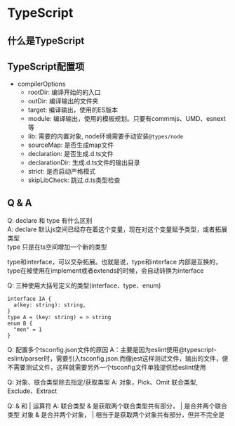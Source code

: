 # TypeScript

## 什么是TypeScript


## TypeScript配置项
- compilerOptions
    - rootDir: 编译开始的的入口
    - outDir: 编译输出的文件夹
    - target: 编译输出，使用的ES版本
    - module: 编译输出，使用的模板规划。只要有commmjs、UMD、esnext等
    - lib: 需要的内置对象, node环境需要手动安装```@types/node```
    - sourceMap: 是否生成map文件
    - declaration: 是否生成.d.ts文件
    - declarationDir: 生成.d.ts文件的输出目录
    - strict: 是否启动严格模式
    - skipLibCheck: 跳过.d.ts类型检查

## Q & A
Q: declare 和 type 有什么区别   
A: declare 默认js空间已经存在着这个变量，现在对这个变量赋予类型，或者拓展类型    
    type 只是在ts空间增加一个新的类型 

type和interface，可以交杂拓展。也就是说，type和interface 内部是互换的，type在被使用在implement或者extends的时候，会自动转换为interface

Q: 三种使用大括号定义的类型(interface、type、enum)
```
interface IA {
  a(key: string): string,
}
type A = (key: string) = > string
enum B {
  "men" = 1
}
```

Q: 配置多个tsconfig.json文件的原因
A：主要是因为eslint使用@typescript-eslint/parser时，需要引入tsconfig.json.而像jest这样测试文件，输出的文件，便不需要测试文件，这样就需要另外一个tsconfig文件单独提供给eslint使用


Q: 对象、联合类型除去指定/获取类型
A: 对象，Pick、Omit
  联合类型, Exclude、Extract

Q: & 和 | 运算符
A: 联合类型 & 是获取两个联合类型共有部分， | 是合并两个联合类型
    对象 & 是合并两个对象， | 相当于是获取两个对象共有部分，但并不完全是
